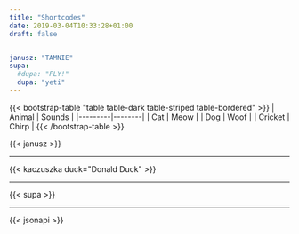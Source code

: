 ```yaml
---
title: "Shortcodes"
date: 2019-03-04T10:33:28+01:00
draft: false


janusz: "TAMNIE"
supa:
  #dupa: "FLY!"
  dupa: "yeti"
---
```


{{< bootstrap-table "table table-dark table-striped table-bordered" >}}
| Animal  | Sounds |
|---------|--------|
| Cat     | Meow   |
| Dog     | Woof   |
| Cricket | Chirp  |
{{< /bootstrap-table >}}


{{< janusz >}}

<hr />

{{< kaczuszka duck="Donald Duck" >}}

<hr />

{{< supa >}}

<hr />

{{< jsonapi >}}
